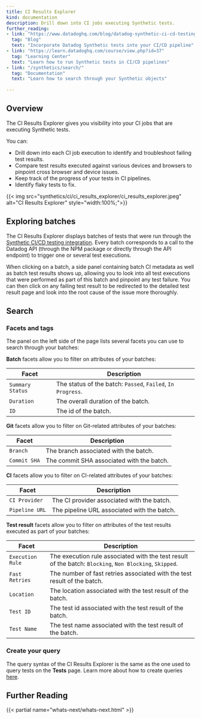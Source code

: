 ```yaml
---
title: CI Results Explorer
kind: documentation
description: Drill down into CI jobs executing Synthetic tests.
further_reading:
- link: "https://www.datadoghq.com/blog/datadog-synthetic-ci-cd-testing/"
  tag: "Blog"
  text: "Incorporate Datadog Synthetic tests into your CI/CD pipeline"
- link: "https://learn.datadoghq.com/course/view.php?id=37"
  tag: "Learning Center"
  text: "Learn how to run Synthetic tests in CI/CD pipelines"
- link: "/synthetics/search/"
  tag: "Documentation"
  text: "Learn how to search through your Synthetic objects"
  
---
```


## Overview

The CI Results Explorer gives you visibility into your CI jobs that are executing Synthetic tests. 

You can:

* Drill down into each CI job execution to identify and troubleshoot failing test results.
* Compare test results executed against various devices and browsers to pinpoint cross browser and device issues.
* Keep track of the progress of your tests in CI pipelines.
* Identify flaky tests to fix.

{{< img src="synthetics/ci/ci_results_explorer/ci_results_explorer.jpeg" alt="CI Results Explorer"  style="width:100%;">}}

## Exploring batches

The CI Results Explorer displays batches of tests that were run through the [Synthetic CI/CD testing integration][1]. Every batch corresponds to a call to the Datadog API (through the NPM package or directly through the API endpoint) to trigger one or several test executions. 

When clicking on a batch, a side panel containing batch CI metadata as well as batch test results shows up, allowing you to look into all test executions that were performed as part of this batch and pinpoint any test failure. You can then click on any failing test result to be redirected to the detailed test result page and look into the root cause of the issue more thoroughly.

## Search

### Facets and tags

The panel on the left side of the page lists several facets you can use to search through your batches:

**Batch** facets allow you to filter on attributes of your batches:

| Facet            | Description                                                 |
|------------------|-------------------------------------------------------------|
| `Summary Status` | The status of the batch: `Passed`, `Failed`, `In Progress`. |
| `Duration`       | The overall duration of the batch.                          |
| `ID`             | The id of the batch.                                        |

**Git** facets allow you to filter on Git-related attributes of your batches:

| Facet       | Description                               |
|-------------|-------------------------------------------|
| `Branch`    | The branch associated with the batch.     |
| `Commit SHA`| The commit SHA associated with the batch. |

**CI** facets allow you to filter on CI-related attributes of your batches:

| Facet          | Description                                 |
|----------------|---------------------------------------------|
| `CI Provider`  | The CI provider associated with the batch.  |
| `Pipeline URL` | The pipeline URL associated with the batch. |

**Test result** facets allow you to filter on attributes of the test results executed as part of your batches:

| Facet            | Description                                                                                             |
|------------------|---------------------------------------------------------------------------------------------------------|
| `Execution Rule` | The execution rule associated with the test result of the batch: `Blocking`, `Non Blocking`, `Skipped`. |
| `Fast Retries`   | The number of fast retries associated with the test result of the batch.                                |
| `Location`       | The location associated with the test result of the batch.                                              |
| `Test ID`        | The test id associated with the test result of the batch.                                               |
| `Test Name`      | The test name associated with the test result of the batch.                                             |

### Create your query

The query syntax of the CI Results Explorer is the same as the one used to query tests on the **Tests** page. Learn more about how to create queries [here][2].

## Further Reading

{{< partial name="whats-next/whats-next.html" >}}

[1]: /synthetics/ci/
[2]: /synthetics/search/
